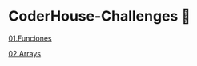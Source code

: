 # CoderHouse-Challenges :100:

[01.Funciones](https://github.com/Dotto-Luis/CoderHouse-Challenges/blob/main/Funciones_Dotto.ipynb)

[02.Arrays](https://github.com/Dotto-Luis/CoderHouse-Challenges/blob/main/Arrays_Dotto.ipynb)
